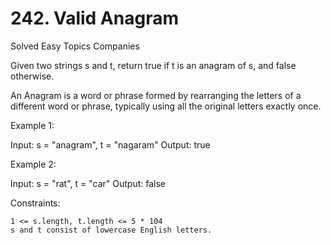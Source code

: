 # 242. Valid Anagram

Solved
Easy
Topics
Companies

Given two strings s and t, return true if t is an anagram of s, and false otherwise.

An Anagram is a word or phrase formed by rearranging the letters of a different word or phrase, typically using all the original letters exactly once.

Example 1:

Input: s = "anagram", t = "nagaram"
Output: true

Example 2:

Input: s = "rat", t = "car"
Output: false

Constraints:

    1 <= s.length, t.length <= 5 * 104
    s and t consist of lowercase English letters.
